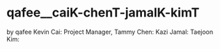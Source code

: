 # qafee__caiK-chenT-jamalK-kimT
<Project Name> by qafee
Kevin Cai: Project Manager,
Tammy Chen:
Kazi Jamal:
Taejoon Kim:
